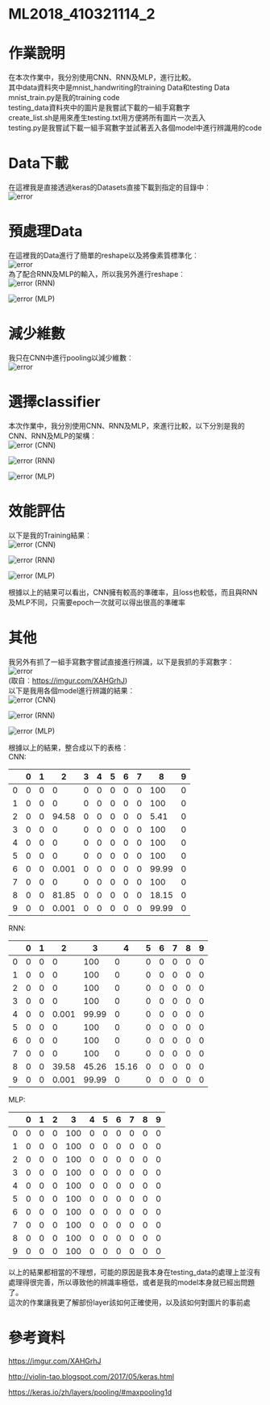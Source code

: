 # ML2018_410321114_2

# 作業說明
  在本次作業中，我分別使用CNN、RNN及MLP，進行比較。  
  其中data資料夾中是mnist_handwriting的training Data和testing Data  
  mnist_train.py是我的training code  
  testing_data資料夾中的圖片是我嘗試下載的一組手寫數字  
  create_list.sh是用來產生testing.txt用方便將所有圖片一次丟入  
  testing.py是我嘗試下載一組手寫數字並試著丟入各個model中進行辨識用的code  
# Data下載
  在這裡我是直接透過keras的Datasets直接下載到指定的目錄中︰  
  ![error](https://github.com/weiwow123/ML2018_410321114_2/blob/master/readme_data/data_download.png)  
# 預處理Data
  在這裡我的Data進行了簡單的reshape以及將像素質標準化︰  
  ![error](https://github.com/weiwow123/ML2018_410321114_2/blob/master/readme_data/preprocessing1.png)  
  為了配合RNN及MLP的輸入，所以我另外進行reshape︰  
  ![error](https://github.com/weiwow123/ML2018_410321114_2/blob/master/readme_data/preprocessing2.png)
  (RNN)  
    
  ![error](https://github.com/weiwow123/ML2018_410321114_2/blob/master/readme_data/preprocessing3.png)
  (MLP)  
    
# 減少維數
  我只在CNN中進行pooling以減少維數︰  
  ![error](https://github.com/weiwow123/ML2018_410321114_2/blob/master/readme_data/pooling.png)  
# 選擇classifier
  本次作業中，我分別使用CNN、RNN及MLP，來進行比較，以下分別是我的CNN、RNN及MLP的架構︰  
  ![error](https://github.com/weiwow123/ML2018_410321114_2/blob/master/readme_data/CNN.png)
  (CNN)  
    
  ![error](https://github.com/weiwow123/ML2018_410321114_2/blob/master/readme_data/RNN.png)
  (RNN)  
    
  ![error](https://github.com/weiwow123/ML2018_410321114_2/blob/master/readme_data/MLP.png)
  (MLP)  
    
# 效能評估
  以下是我的Training結果︰  
  ![error](https://github.com/weiwow123/ML2018_410321114_2/blob/master/readme_data/CNN_Train.png)
  (CNN)  
    
  ![error](https://github.com/weiwow123/ML2018_410321114_2/blob/master/readme_data/RNN_Train.png)
  (RNN)  
  
  ![error](https://github.com/weiwow123/ML2018_410321114_2/blob/master/readme_data/MLP_Train.png)
  (MLP)  
  
  根據以上的結果可以看出，CNN擁有較高的準確率，且loss也較低，而且與RNN及MLP不同，只需要epoch一次就可以得出很高的準確率  
# 其他
  我另外有抓了一組手寫數字嘗試直接進行辨識，以下是我抓的手寫數字︰  
  ![error](https://github.com/weiwow123/ML2018_410321114_2/blob/master/readme_data/testing.jpg)  
  (取自︰https://imgur.com/XAHGrhJ)  
  以下是我用各個model進行辨識的結果︰  
  ![error](https://github.com/weiwow123/ML2018_410321114_2/blob/master/readme_data/CNN_testing.png)
  (CNN)  
    
  ![error](https://github.com/weiwow123/ML2018_410321114_2/blob/master/readme_data/RNN_testing.png)
  (RNN)  
    
  ![error](https://github.com/weiwow123/ML2018_410321114_2/blob/master/readme_data/MLP_testing.png)
  (MLP)  
    
  根據以上的結果，整合成以下的表格︰  
  CNN:  
  
  |     |  0  |  1  |  2  |  3  |  4  |  5  |  6  |  7  |  8  |  9  |  
  |-----|-----|-----|-----|-----|-----|-----|-----|-----|-----|-----|
  |  0  |  0  |  0  |  0  |  0  |  0  |  0  |  0  |  0  | 100 |  0  |  
  |  1  |  0  |  0  |  0  |  0  |  0  |  0  |  0  |  0  | 100 |  0  |  
  |  2  |  0  |  0  |94.58|  0  |  0  |  0  |  0  |  0  | 5.41|  0  |  
  |  3  |  0  |  0  |  0  |  0  |  0  |  0  |  0  |  0  | 100 |  0  |  
  |  4  |  0  |  0  |  0  |  0  |  0  |  0  |  0  |  0  | 100 |  0  |  
  |  5  |  0  |  0  |  0  |  0  |  0  |  0  |  0  |  0  | 100 |  0  |  
  |  6  |  0  |  0  |0.001|  0  |  0  |  0  |  0  |  0  |99.99|  0  |  
  |  7  |  0  |  0  |  0  |  0  |  0  |  0  |  0  |  0  | 100 |  0  |  
  |  8  |  0  |  0  |81.85|  0  |  0  |  0  |  0  |  0  |18.15|  0  |  
  |  9  |  0  |  0  |0.001|  0  |  0  |  0  |  0  |  0  |99.99|  0  |  
  
  RNN:
  
  |     |  0  |  1  |  2  |  3  |  4  |  5  |  6  |  7  |  8  |  9  |  
  |-----|-----|-----|-----|-----|-----|-----|-----|-----|-----|-----|
  |  0  |  0  |  0  |  0  | 100 |  0  |  0  |  0  |  0  |  0  |  0  |
  |  1  |  0  |  0  |  0  | 100 |  0  |  0  |  0  |  0  |  0  |  0  |
  |  2  |  0  |  0  |  0  | 100 |  0  |  0  |  0  |  0  |  0  |  0  |
  |  3  |  0  |  0  |  0  | 100 |  0  |  0  |  0  |  0  |  0  |  0  |
  |  4  |  0  |  0  |0.001|99.99|  0  |  0  |  0  |  0  |  0  |  0  |
  |  5  |  0  |  0  |  0  | 100 |  0  |  0  |  0  |  0  |  0  |  0  |
  |  6  |  0  |  0  |  0  | 100 |  0  |  0  |  0  |  0  |  0  |  0  |
  |  7  |  0  |  0  |  0  | 100 |  0  |  0  |  0  |  0  |  0  |  0  |
  |  8  |  0  |  0  |39.58|45.26|15.16|  0  |  0  |  0  |  0  |  0  |
  |  9  |  0  |  0  |0.001|99.99|  0  |  0  |  0  |  0  |  0  |  0  |
  
  MLP:
  
  |     |  0  |  1  |  2  |  3  |  4  |  5  |  6  |  7  |  8  |  9  |  
  |-----|-----|-----|-----|-----|-----|-----|-----|-----|-----|-----|
  |  0  |  0  |  0  |  0  | 100 |  0  |  0  |  0  |  0  |  0  |  0  |
  |  1  |  0  |  0  |  0  | 100 |  0  |  0  |  0  |  0  |  0  |  0  |
  |  2  |  0  |  0  |  0  | 100 |  0  |  0  |  0  |  0  |  0  |  0  |
  |  3  |  0  |  0  |  0  | 100 |  0  |  0  |  0  |  0  |  0  |  0  |
  |  4  |  0  |  0  |  0  | 100 |  0  |  0  |  0  |  0  |  0  |  0  |
  |  5  |  0  |  0  |  0  | 100 |  0  |  0  |  0  |  0  |  0  |  0  |
  |  6  |  0  |  0  |  0  | 100 |  0  |  0  |  0  |  0  |  0  |  0  |
  |  7  |  0  |  0  |  0  | 100 |  0  |  0  |  0  |  0  |  0  |  0  |
  |  8  |  0  |  0  |  0  | 100 |  0  |  0  |  0  |  0  |  0  |  0  |
  |  9  |  0  |  0  |  0  | 100 |  0  |  0  |  0  |  0  |  0  |  0  |  
  
  以上的結果都相當的不理想，可能的原因是我本身在testing_data的處理上並沒有處理得很完善，所以導致他的辨識率極低，或者是我的model本身就已經出問題了。  
  這次的作業讓我更了解部份layer該如何正確使用，以及該如何對圖片的事前處
  
# 參考資料
  https://imgur.com/XAHGrhJ  
  
  http://violin-tao.blogspot.com/2017/05/keras.html  
  
  https://keras.io/zh/layers/pooling/#maxpooling1d  
